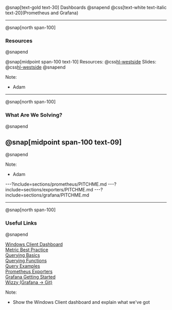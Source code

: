 @snap[text-gold text-30]
Dashboards
@snapend
@css[text-white text-italic text-20](Prometheus and Grafana)

---
@snap[north span-100]
### Resources
@snapend

@snap[midpoint span-100 text-10]
Resources: @css[hl-westside](S:\Development\DashboardResources)
Slides: @css[hl-westside]([https://gitpitch.com/AdamSmith89/<wbr>GrafanaPrometheus-Workshop]())
@snapend

Note:
- Adam

---
@snap[north span-100]
### What Are We Solving?
@snapend

@snap[midpoint span-100 text-09]
- 
@snapend

Note:
- Adam

---?include=sections/prometheus/PITCHME.md
---?include=sections/exporters/PITCHME.md
---?include=sections/grafana/PITCHME.md

---
@snap[north span-100]
### Useful Links
@snapend

[Windows Client Dashboard](http://prometheus01.btrusteng.com/d/Vw8tZ7OZz/main?orgId=1&refresh=1m)<br>
[Metric Best Practice](https://prometheus.io/docs/practices/naming/)<br>
[Querying Basics](https://prometheus.io/docs/prometheus/latest/querying/basics/)<br>
[Querying Functions](https://prometheus.io/docs/prometheus/latest/querying/functions/)<br>
[Query Examples](https://prometheus.io/docs/prometheus/latest/querying/examples/)<br>
[Prometheus Exporters](https://prometheus.io/docs/instrumenting/exporters/)<br>
[Grafana Getting Started](https://grafana.com/docs/grafana/latest/guides/getting_started/)<br>
[Wizzy (Grafana -> Git)](https://grafana-wizzy.com/home/)

Note:
- Show the Windows Client dashboard and explain what we've got